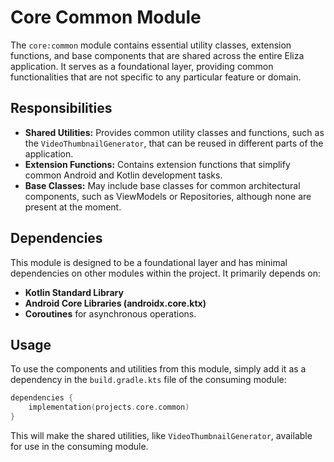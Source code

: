 # Core Common Module

The `core:common` module contains essential utility classes, extension functions, and base components that are shared across the entire Eliza application. It serves as a foundational layer, providing common functionalities that are not specific to any particular feature or domain.

## Responsibilities

- **Shared Utilities:** Provides common utility classes and functions, such as the `VideoThumbnailGenerator`, that can be reused in different parts of the application.
- **Extension Functions:** Contains extension functions that simplify common Android and Kotlin development tasks.
- **Base Classes:** May include base classes for common architectural components, such as ViewModels or Repositories, although none are present at the moment.

## Dependencies

This module is designed to be a foundational layer and has minimal dependencies on other modules within the project. It primarily depends on:

- **Kotlin Standard Library**
- **Android Core Libraries (androidx.core.ktx)**
- **Coroutines** for asynchronous operations.

## Usage

To use the components and utilities from this module, simply add it as a dependency in the `build.gradle.kts` file of the consuming module:

```kotlin
dependencies {
    implementation(projects.core.common)
}
```

This will make the shared utilities, like `VideoThumbnailGenerator`, available for use in the consuming module.
